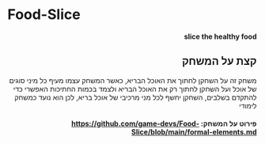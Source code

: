# Food-Slice


<div dir='rtl' lang='he'>

**slice the healthy food**

## קצת על המשחק

משחק זה על השחקן לחתוך את האוכל הבריא, כאשר המשחק עצמו מעיף כל מיני סוגים של אוכל ועל השחקן לחתוך רק את האוכל הבריא ולצמד בכמות החתיכות האפשרי כדי להתקדם בשלבים, 
השחקן יחשף לכל מני מרכיבי של אוכל בריא, לכן הוא נועד כמשחק לימודי
  
  
  #### פירוט על המשחק: https://github.com/game-devs/Food-Slice/blob/main/formal-elements.md
  
  
